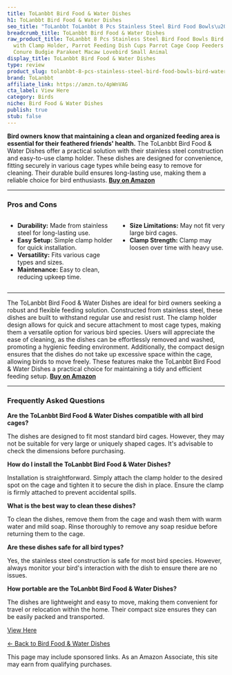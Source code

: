 ```yaml
---
title: ToLanbbt Bird Food & Water Dishes
h1: ToLanbbt Bird Food & Water Dishes
seo_title: "ToLanbbt ToLanbbt 8 Pcs Stainless Steel Bird Food Bowls\u2026"
breadcrumb_title: ToLanbbt Bird Food & Water Dishes
raw_product_title: ToLanbbt 8 Pcs Stainless Steel Bird Food Bowls Bird Water Bowls
  with Clamp Holder, Parrot Feeding Dish Cups Parrot Cage Coop Feeders for Cockatiel
  Conure Budgie Parakeet Macaw Lovebird Small Animal
display_title: ToLanbbt Bird Food & Water Dishes
type: review
product_slug: tolanbbt-8-pcs-stainless-steel-bird-food-bowls-bird-water-bowls-with-cl-c7f09113
brand: ToLanbbt
affiliate_link: https://amzn.to/4pWnVAG
cta_label: View Here
category: Birds
niche: Bird Food & Water Dishes
publish: true
stub: false
---
```


<div id="intro" class="full-width">
  <p><strong>Bird owners know that maintaining a clean and organized feeding area is essential for their feathered friends' health.</strong> The ToLanbbt Bird Food & Water Dishes offer a practical solution with their stainless steel construction and easy-to-use clamp holder. These dishes are designed for convenience, fitting securely in various cage types while being easy to remove for cleaning. Their durable build ensures long-lasting use, making them a reliable choice for bird enthusiasts. <a href="https://amzn.to/4pWnVAG" rel="nofollow sponsored noopener" target="_blank"><strong>Buy on Amazon</strong></a></p>
</div>

<hr />
<h3 id="pros-cons">Pros and Cons</h3>
<div class="pc-grid" style="display:grid;grid-template-columns:1fr 1fr;gap:16px;">
  <ul>
    <li><strong>Durability:</strong> Made from stainless steel for long-lasting use.</li>
    <li><strong>Easy Setup:</strong> Simple clamp holder for quick installation.</li>
    <li><strong>Versatility:</strong> Fits various cage types and sizes.</li>
    <li><strong>Maintenance:</strong> Easy to clean, reducing upkeep time.</li>
  </ul>
  <ul>
    <li><strong>Size Limitations:</strong> May not fit very large bird cages.</li>
    <li><strong>Clamp Strength:</strong> Clamp may loosen over time with heavy use.</li>
  </ul>
</div>
<hr />

<div class="full-width">
  <p>The ToLanbbt Bird Food & Water Dishes are ideal for bird owners seeking a robust and flexible feeding solution. Constructed from stainless steel, these dishes are built to withstand regular use and resist rust. The clamp holder design allows for quick and secure attachment to most cage types, making them a versatile option for various bird species. Users will appreciate the ease of cleaning, as the dishes can be effortlessly removed and washed, promoting a hygienic feeding environment. Additionally, the compact design ensures that the dishes do not take up excessive space within the cage, allowing birds to move freely. These features make the ToLanbbt Bird Food & Water Dishes a practical choice for maintaining a tidy and efficient feeding setup. <a href="https://amzn.to/4pWnVAG" rel="nofollow sponsored noopener" target="_blank"><strong>Buy on Amazon</strong></a></p>
</div>

<hr />
<h3 id="faqs">Frequently Asked Questions</h3>

<p><strong>Are the ToLanbbt Bird Food & Water Dishes compatible with all bird cages?</strong></p>
<p>The dishes are designed to fit most standard bird cages. However, they may not be suitable for very large or uniquely shaped cages. It's advisable to check the dimensions before purchasing.</p>

<p><strong>How do I install the ToLanbbt Bird Food & Water Dishes?</strong></p>
<p>Installation is straightforward. Simply attach the clamp holder to the desired spot on the cage and tighten it to secure the dish in place. Ensure the clamp is firmly attached to prevent accidental spills.</p>

<p><strong>What is the best way to clean these dishes?</strong></p>
<p>To clean the dishes, remove them from the cage and wash them with warm water and mild soap. Rinse thoroughly to remove any soap residue before returning them to the cage.</p>

<p><strong>Are these dishes safe for all bird types?</strong></p>
<p>Yes, the stainless steel construction is safe for most bird species. However, always monitor your bird's interaction with the dish to ensure there are no issues.</p>

<p><strong>How portable are the ToLanbbt Bird Food & Water Dishes?</strong></p>
<p>The dishes are lightweight and easy to move, making them convenient for travel or relocation within the home. Their compact size ensures they can be easily packed and transported.</p>
<p><a class="btn" href="https://amzn.to/4pWnVAG" target="_blank" rel="nofollow sponsored noopener">View Here</a></p>
<p><a href="/roundups/birds/bird-food-water-dishes/">← Back to Bird Food & Water Dishes</a></p>
<aside class="disclosure">This page may include sponsored links. As an Amazon Associate, this site may earn from qualifying purchases.</aside>
